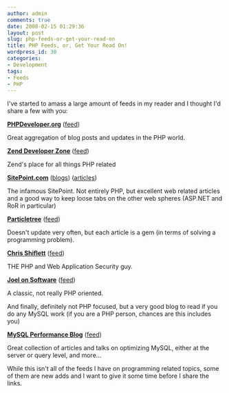 ```yaml
---
author: admin
comments: true
date: 2008-02-15 01:29:36
layout: post
slug: php-feeds-or-get-your-read-on
title: PHP Feeds, or, Get Your Read On!
wordpress_id: 30
categories:
- Development
tags:
- Feeds
- PHP
---
```


I've started to amass a large amount of feeds in my reader and I thought I'd share a few with you:




> 
**[PHPDeveloper.org](http://www.phpdeveloper.org/)** ([feed](http://www.phpdeveloper.org/phpdev.rdf))

Great aggregation of blog posts and updates in the PHP world.






> 
**[Zend Developer Zone](http://devzone.zend.com/public/view)** ([feed](http://feeds.feedburner.com/ZendDeveloperZone))

Zend's place for all things PHP related






> 
**[SitePoint.com](http://www.sitepoint.com/)** ([blogs](http://www.sitepoint.com/blogs/feed/)) ([articles](http://www.sitepoint.com/recent.rdf))

The infamous SitePoint. Not entirely PHP, but excellent web related articles and a good way to keep loose tabs on the other web spheres (ASP.NET and RoR in particular)






> 
**[Particletree](http://particletree.com/)** ([feed](http://feeds.feedburner.com/particletree))

Doesn't update very often, but each article is a gem (in terms of solving a programming problem).






> 
**[Chris Shiflett](http://shiflett.org/)** ([feed](http://feeds.feedburner.com/shiflett))

THE PHP and Web Application Security guy.






> 
**[Joel on Software](http://www.joelonsoftware.com/)** ([feed](http://www.joelonsoftware.com/rss.xml))

A classic, not really PHP oriented.




And finally, definitely not PHP focused, but a very good blog to read if you do any MySQL work (if you are a PHP person, chances are this includes you)



> 
**[MySQL Performance Blog](http://www.mysqlperformanceblog.com/)** ([feed](http://www.mysqlperformanceblog.com/feed/))

Great collection of articles and talks on optimizing MySQL, either at the server or query level, and more...




While this isn't all of the feeds I have on programming related topics, some of them are new adds and I want to give it some time before I share the links.
